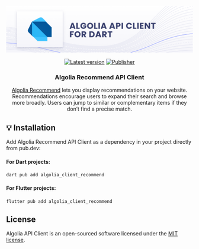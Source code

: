 <!-- centered logo -->
<p align="center">
  <a href="https://www.algolia.com">
    <img alt="Algolia for Dart" src="https://raw.githubusercontent.com/algolia/algoliasearch-client-common/master/banners/dart.png" >
  </a>
</p>

<!-- centered badges -->
<p align="center">
  <a href="https://pub.dartlang.org/packages/algolia_client_recommend"><img src="https://img.shields.io/pub/v/algolia_client_recommend.svg" alt="Latest version"></a>
  <a href="https://pub.dev/packages/algolia_client_recommend/publisher"><img src="https://img.shields.io/pub/publisher/algolia_client_recommend.svg" alt="Publisher"></a>
</p>

<h3 align="center">
  <strong>Algolia Recommend API Client</strong>
</h3>

<p align="center">
    <a href="https://www.algolia.com/doc/guides/algolia-ai/recommend/">Algolia Recommend</a> lets you display recommendations on your website. Recommendations encourage users to expand their search and browse more broadly. Users can jump to similar or complementary items if they don’t find a precise match.
</p>

## 💡 Installation

Add Algolia Recommend API Client as a dependency in your project directly from pub.dev:

#### For Dart projects:

```shell
dart pub add algolia_client_recommend
```

#### For Flutter projects:

```shell
flutter pub add algolia_client_recommend
```

## License

Algolia API Client is an open-sourced software licensed under the [MIT license](LICENSE).
